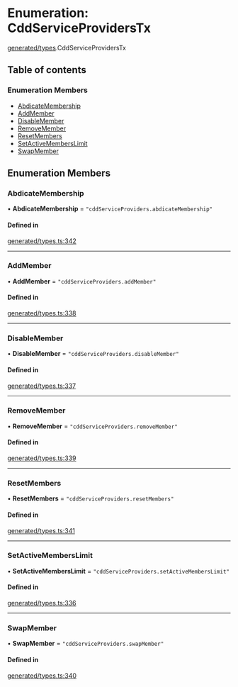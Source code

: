 # Enumeration: CddServiceProvidersTx

[generated/types](../wiki/generated.types).CddServiceProvidersTx

## Table of contents

### Enumeration Members

- [AbdicateMembership](../wiki/generated.types.CddServiceProvidersTx#abdicatemembership)
- [AddMember](../wiki/generated.types.CddServiceProvidersTx#addmember)
- [DisableMember](../wiki/generated.types.CddServiceProvidersTx#disablemember)
- [RemoveMember](../wiki/generated.types.CddServiceProvidersTx#removemember)
- [ResetMembers](../wiki/generated.types.CddServiceProvidersTx#resetmembers)
- [SetActiveMembersLimit](../wiki/generated.types.CddServiceProvidersTx#setactivememberslimit)
- [SwapMember](../wiki/generated.types.CddServiceProvidersTx#swapmember)

## Enumeration Members

### AbdicateMembership

• **AbdicateMembership** = ``"cddServiceProviders.abdicateMembership"``

#### Defined in

[generated/types.ts:342](https://github.com/PolymeshAssociation/polymesh-sdk/blob/9a8715021/src/generated/types.ts#L342)

___

### AddMember

• **AddMember** = ``"cddServiceProviders.addMember"``

#### Defined in

[generated/types.ts:338](https://github.com/PolymeshAssociation/polymesh-sdk/blob/9a8715021/src/generated/types.ts#L338)

___

### DisableMember

• **DisableMember** = ``"cddServiceProviders.disableMember"``

#### Defined in

[generated/types.ts:337](https://github.com/PolymeshAssociation/polymesh-sdk/blob/9a8715021/src/generated/types.ts#L337)

___

### RemoveMember

• **RemoveMember** = ``"cddServiceProviders.removeMember"``

#### Defined in

[generated/types.ts:339](https://github.com/PolymeshAssociation/polymesh-sdk/blob/9a8715021/src/generated/types.ts#L339)

___

### ResetMembers

• **ResetMembers** = ``"cddServiceProviders.resetMembers"``

#### Defined in

[generated/types.ts:341](https://github.com/PolymeshAssociation/polymesh-sdk/blob/9a8715021/src/generated/types.ts#L341)

___

### SetActiveMembersLimit

• **SetActiveMembersLimit** = ``"cddServiceProviders.setActiveMembersLimit"``

#### Defined in

[generated/types.ts:336](https://github.com/PolymeshAssociation/polymesh-sdk/blob/9a8715021/src/generated/types.ts#L336)

___

### SwapMember

• **SwapMember** = ``"cddServiceProviders.swapMember"``

#### Defined in

[generated/types.ts:340](https://github.com/PolymeshAssociation/polymesh-sdk/blob/9a8715021/src/generated/types.ts#L340)
